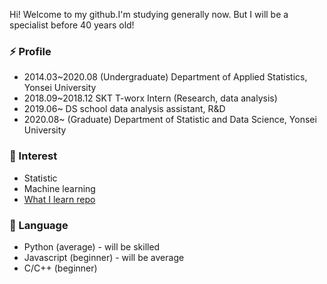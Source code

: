 

<!--
**minsoo9506/minsoo9506** is a ✨ _special_ ✨ repository because its `README.md` (this file) appears on your GitHub profile.

Here are some ideas to get you started:

- 🔭 I’m currently working on ...
- 🌱 I’m currently learning ...
- 👯 I’m looking to collaborate on ...
- 🤔 I’m looking for help with ...
- 💬 Ask me about ...
- 📫 How to reach me: ...
- 😄 Pronouns: ...
- ⚡ Fun fact: ...
-->

Hi! Welcome to my github.I'm studying generally now. But I will be a specialist before 40 years old!

### ⚡ Profile
- 2014.03~2020.08 (Undergraduate) Department of Applied Statistics, Yonsei University
- 2018.09~2018.12 SKT T-worx Intern (Research, data analysis)
- 2019.06~ DS school data analysis assistant, R&D
- 2020.08~ (Graduate) Department of Statistic and Data Science, Yonsei University

### 🔭 Interest
- Statistic 
- Machine learning
- [What I learn repo](https://github.com/minsoo9506/What-I-learn)

### 🌱 Language
- Python (average) - will be skilled 
- Javascript (beginner) - will be average
- C/C++ (beginner)
